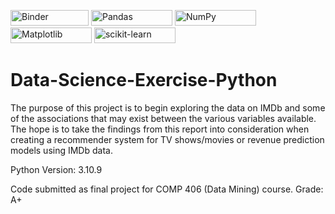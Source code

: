 <a href="https://mybinder.org/v2/gh/JESUSC1/Data-Science-Exercise-Python.git/HEAD"><img src="https://mybinder.org/badge_logo.svg" alt="Binder" width="125" height="25"></a>
<img src="https://img.shields.io/badge/pandas-%23150458.svg?style=for-the-badge&logo=pandas&logoColor=white" alt="Pandas" width="130" height="25">
<img src="https://img.shields.io/badge/numpy-%23013243.svg?style=for-the-badge&logo=numpy&logoColor=white" alt="NumPy" width="130" height="25">
<img src="https://img.shields.io/badge/Matplotlib-%23ffffff.svg?style=for-the-badge&logo=Matplotlib&logoColor=black" alt="Matplotlib" width="130" height="25">
<img src="https://img.shields.io/badge/scikit--learn-%23F7931E.svg?style=for-the-badge&logo=scikit-learn&logoColor=white" alt="scikit-learn" width="130" height="25">

# Data-Science-Exercise-Python
The purpose of this project is to begin exploring the data on IMDb and some of the associations that may exist between the various variables available. The hope is to take the findings from this report into consideration when creating a recommender system for TV shows/movies or revenue prediction models using IMDb data.

Python Version: 3.10.9

Code submitted as final project for COMP 406 (Data Mining) course. Grade: A+
